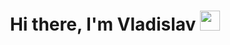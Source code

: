 <h1 align="center">Hi there, I'm Vladislav</a> 
<img src="https://github.com/blackcater/blackcater/raw/main/images/Hi.gif" height="32"/></h1>
<h3 [![Typing SVG](https://readme-typing-svg.herokuapp.com?color=%2336BCF7&lines=Junior+QA+Automation+Engineer)](https://git.io/typing-svg)/h3>
